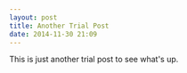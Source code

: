 ```yaml
---
layout: post
title: Another Trial Post
date: 2014-11-30 21:09
---
```


This is just another trial post to see what's up. 